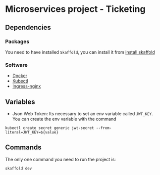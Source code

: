 # Microservices project - Ticketing

## Dependencies

### Packages

You need to have installed `Skaffold`, you can install it from [install skaffold](https://skaffold.dev/docs/install/)

### Software
- [Docker](https://www.docker.com/)
- [Kubectl](https://docs.docker.com/desktop/kubernetes/)
- [Ingress-nginx](https://kubernetes.github.io/ingress-nginx/deploy/#quick-start)

## Variables

- Json Web Token:
  Its necessary to set an env variable called `JWT_KEY`.
  You can create the env variable with the command
```
kubectl create secret generic jwt-secret --from-literal=JWT_KEY=${value}
```

## Commands

The only one command you need to run the project is:
```
skaffold dev
```

